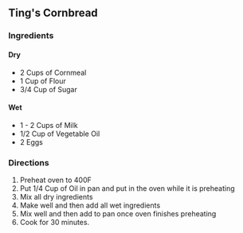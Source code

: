 ## Ting's Cornbread

### Ingredients
#### Dry  
* 2 Cups of Cornmeal
* 1 Cup of Flour
* 3/4 Cup of Sugar
#### Wet  
* 1 - 2 Cups of Milk
* 1/2 Cup of Vegetable Oil
* 2 Eggs

### Directions
1. Preheat oven to 400F
2. Put 1/4 Cup of Oil in pan and put in the oven while it is preheating
3. Mix all dry ingredients
4. Make well and then add all wet ingredients
5. Mix well and then add to pan once oven finishes preheating
6. Cook for 30 minutes.
